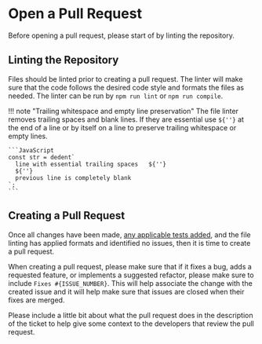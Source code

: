 # Open a Pull Request

Before opening a pull request, please start of by linting the repository.

## Linting the Repository

Files should be linted prior to creating a pull request. The linter will make sure that the code follows the desired code
style and formats the files as needed. The linter can be run by `npm run lint` or `npm run compile`.

!!! note "Trailing whitespace and empty line preservation"
    The file linter removes trailing spaces and blank lines. If they are essential use `${''}` at the end of a line or by
    itself on a line to preserve trailing whitespace or empty lines.

    ```JavaScript
    const str = dedent`
      line with essential trailing spaces   ${''}
      ${''}
      previous line is completely blank
    `;
    ```

## Creating a Pull Request

Once all changes have been made, [any applicable tests added](testing.md#should-you-add-a-test), and the
file linting has applied formats and identified no issues, then it is time to create a pull request.

When creating a pull request, please make sure that if it fixes a bug, adds a requested feature, or
implements a suggested refactor, please make sure to include `Fixes #{ISSUE_NUMBER}`. This will help associate
the change with the created issue and it will help make sure that issues are closed when their fixes are merged.

Please include a little bit about what the pull request does in the description of the ticket to help give some context to the developers that review the pull request.
